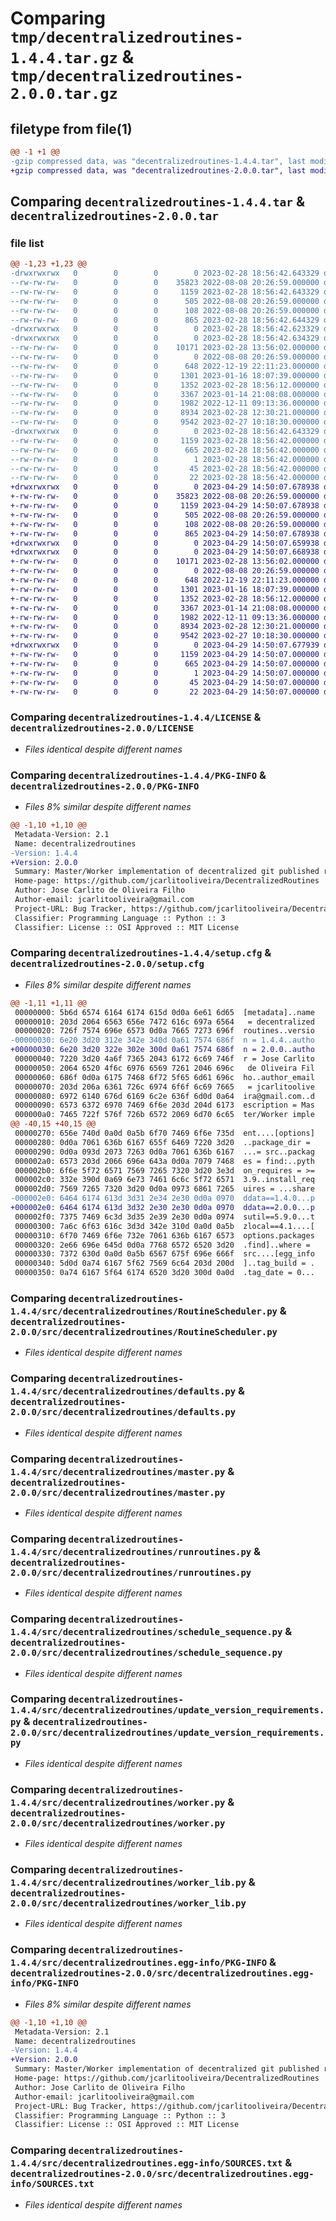 # Comparing `tmp/decentralizedroutines-1.4.4.tar.gz` & `tmp/decentralizedroutines-2.0.0.tar.gz`

## filetype from file(1)

```diff
@@ -1 +1 @@
-gzip compressed data, was "decentralizedroutines-1.4.4.tar", last modified: Tue Feb 28 18:56:42 2023, max compression
+gzip compressed data, was "decentralizedroutines-2.0.0.tar", last modified: Sat Apr 29 14:50:07 2023, max compression
```

## Comparing `decentralizedroutines-1.4.4.tar` & `decentralizedroutines-2.0.0.tar`

### file list

```diff
@@ -1,23 +1,23 @@
-drwxrwxrwx   0        0        0        0 2023-02-28 18:56:42.643329 decentralizedroutines-1.4.4/
--rw-rw-rw-   0        0        0    35823 2022-08-08 20:26:59.000000 decentralizedroutines-1.4.4/LICENSE
--rw-rw-rw-   0        0        0     1159 2023-02-28 18:56:42.643329 decentralizedroutines-1.4.4/PKG-INFO
--rw-rw-rw-   0        0        0      505 2022-08-08 20:26:59.000000 decentralizedroutines-1.4.4/README.md
--rw-rw-rw-   0        0        0      108 2022-08-08 20:26:59.000000 decentralizedroutines-1.4.4/pyproject.toml
--rw-rw-rw-   0        0        0      865 2023-02-28 18:56:42.644329 decentralizedroutines-1.4.4/setup.cfg
-drwxrwxrwx   0        0        0        0 2023-02-28 18:56:42.623329 decentralizedroutines-1.4.4/src/
-drwxrwxrwx   0        0        0        0 2023-02-28 18:56:42.634329 decentralizedroutines-1.4.4/src/decentralizedroutines/
--rw-rw-rw-   0        0        0    10171 2023-02-28 13:56:02.000000 decentralizedroutines-1.4.4/src/decentralizedroutines/RoutineScheduler.py
--rw-rw-rw-   0        0        0        0 2022-08-08 20:26:59.000000 decentralizedroutines-1.4.4/src/decentralizedroutines/__init__.py
--rw-rw-rw-   0        0        0      648 2022-12-19 22:11:23.000000 decentralizedroutines-1.4.4/src/decentralizedroutines/defaults.py
--rw-rw-rw-   0        0        0     1301 2023-01-16 18:07:39.000000 decentralizedroutines-1.4.4/src/decentralizedroutines/master.py
--rw-rw-rw-   0        0        0     1352 2023-02-28 18:56:12.000000 decentralizedroutines-1.4.4/src/decentralizedroutines/runroutines.py
--rw-rw-rw-   0        0        0     3367 2023-01-14 21:08:08.000000 decentralizedroutines-1.4.4/src/decentralizedroutines/schedule_sequence.py
--rw-rw-rw-   0        0        0     1982 2022-12-11 09:13:36.000000 decentralizedroutines-1.4.4/src/decentralizedroutines/update_version_requirements.py
--rw-rw-rw-   0        0        0     8934 2023-02-28 12:30:21.000000 decentralizedroutines-1.4.4/src/decentralizedroutines/worker.py
--rw-rw-rw-   0        0        0     9542 2023-02-27 10:18:30.000000 decentralizedroutines-1.4.4/src/decentralizedroutines/worker_lib.py
-drwxrwxrwx   0        0        0        0 2023-02-28 18:56:42.643329 decentralizedroutines-1.4.4/src/decentralizedroutines.egg-info/
--rw-rw-rw-   0        0        0     1159 2023-02-28 18:56:42.000000 decentralizedroutines-1.4.4/src/decentralizedroutines.egg-info/PKG-INFO
--rw-rw-rw-   0        0        0      665 2023-02-28 18:56:42.000000 decentralizedroutines-1.4.4/src/decentralizedroutines.egg-info/SOURCES.txt
--rw-rw-rw-   0        0        0        1 2023-02-28 18:56:42.000000 decentralizedroutines-1.4.4/src/decentralizedroutines.egg-info/dependency_links.txt
--rw-rw-rw-   0        0        0       45 2023-02-28 18:56:42.000000 decentralizedroutines-1.4.4/src/decentralizedroutines.egg-info/requires.txt
--rw-rw-rw-   0        0        0       22 2023-02-28 18:56:42.000000 decentralizedroutines-1.4.4/src/decentralizedroutines.egg-info/top_level.txt
+drwxrwxrwx   0        0        0        0 2023-04-29 14:50:07.678938 decentralizedroutines-2.0.0/
+-rw-rw-rw-   0        0        0    35823 2022-08-08 20:26:59.000000 decentralizedroutines-2.0.0/LICENSE
+-rw-rw-rw-   0        0        0     1159 2023-04-29 14:50:07.678938 decentralizedroutines-2.0.0/PKG-INFO
+-rw-rw-rw-   0        0        0      505 2022-08-08 20:26:59.000000 decentralizedroutines-2.0.0/README.md
+-rw-rw-rw-   0        0        0      108 2022-08-08 20:26:59.000000 decentralizedroutines-2.0.0/pyproject.toml
+-rw-rw-rw-   0        0        0      865 2023-04-29 14:50:07.678938 decentralizedroutines-2.0.0/setup.cfg
+drwxrwxrwx   0        0        0        0 2023-04-29 14:50:07.659938 decentralizedroutines-2.0.0/src/
+drwxrwxrwx   0        0        0        0 2023-04-29 14:50:07.668938 decentralizedroutines-2.0.0/src/decentralizedroutines/
+-rw-rw-rw-   0        0        0    10171 2023-02-28 13:56:02.000000 decentralizedroutines-2.0.0/src/decentralizedroutines/RoutineScheduler.py
+-rw-rw-rw-   0        0        0        0 2022-08-08 20:26:59.000000 decentralizedroutines-2.0.0/src/decentralizedroutines/__init__.py
+-rw-rw-rw-   0        0        0      648 2022-12-19 22:11:23.000000 decentralizedroutines-2.0.0/src/decentralizedroutines/defaults.py
+-rw-rw-rw-   0        0        0     1301 2023-01-16 18:07:39.000000 decentralizedroutines-2.0.0/src/decentralizedroutines/master.py
+-rw-rw-rw-   0        0        0     1352 2023-02-28 18:56:12.000000 decentralizedroutines-2.0.0/src/decentralizedroutines/runroutines.py
+-rw-rw-rw-   0        0        0     3367 2023-01-14 21:08:08.000000 decentralizedroutines-2.0.0/src/decentralizedroutines/schedule_sequence.py
+-rw-rw-rw-   0        0        0     1982 2022-12-11 09:13:36.000000 decentralizedroutines-2.0.0/src/decentralizedroutines/update_version_requirements.py
+-rw-rw-rw-   0        0        0     8934 2023-02-28 12:30:21.000000 decentralizedroutines-2.0.0/src/decentralizedroutines/worker.py
+-rw-rw-rw-   0        0        0     9542 2023-02-27 10:18:30.000000 decentralizedroutines-2.0.0/src/decentralizedroutines/worker_lib.py
+drwxrwxrwx   0        0        0        0 2023-04-29 14:50:07.677939 decentralizedroutines-2.0.0/src/decentralizedroutines.egg-info/
+-rw-rw-rw-   0        0        0     1159 2023-04-29 14:50:07.000000 decentralizedroutines-2.0.0/src/decentralizedroutines.egg-info/PKG-INFO
+-rw-rw-rw-   0        0        0      665 2023-04-29 14:50:07.000000 decentralizedroutines-2.0.0/src/decentralizedroutines.egg-info/SOURCES.txt
+-rw-rw-rw-   0        0        0        1 2023-04-29 14:50:07.000000 decentralizedroutines-2.0.0/src/decentralizedroutines.egg-info/dependency_links.txt
+-rw-rw-rw-   0        0        0       45 2023-04-29 14:50:07.000000 decentralizedroutines-2.0.0/src/decentralizedroutines.egg-info/requires.txt
+-rw-rw-rw-   0        0        0       22 2023-04-29 14:50:07.000000 decentralizedroutines-2.0.0/src/decentralizedroutines.egg-info/top_level.txt
```

### Comparing `decentralizedroutines-1.4.4/LICENSE` & `decentralizedroutines-2.0.0/LICENSE`

 * *Files identical despite different names*

### Comparing `decentralizedroutines-1.4.4/PKG-INFO` & `decentralizedroutines-2.0.0/PKG-INFO`

 * *Files 8% similar despite different names*

```diff
@@ -1,10 +1,10 @@
 Metadata-Version: 2.1
 Name: decentralizedroutines
-Version: 1.4.4
+Version: 2.0.0
 Summary: Master/Worker implementation of decentralized git published routines and kinesis worker pool
 Home-page: https://github.com/jcarlitooliveira/DecentralizedRoutines
 Author: Jose Carlito de Oliveira Filho
 Author-email: jcarlitooliveira@gmail.com
 Project-URL: Bug Tracker, https://github.com/jcarlitooliveira/DecentralizedRoutines/issues
 Classifier: Programming Language :: Python :: 3
 Classifier: License :: OSI Approved :: MIT License
```

### Comparing `decentralizedroutines-1.4.4/setup.cfg` & `decentralizedroutines-2.0.0/setup.cfg`

 * *Files 8% similar despite different names*

```diff
@@ -1,11 +1,11 @@
 00000000: 5b6d 6574 6164 6174 615d 0d0a 6e61 6d65  [metadata]..name
 00000010: 203d 2064 6563 656e 7472 616c 697a 6564   = decentralized
 00000020: 726f 7574 696e 6573 0d0a 7665 7273 696f  routines..versio
-00000030: 6e20 3d20 312e 342e 340d 0a61 7574 686f  n = 1.4.4..autho
+00000030: 6e20 3d20 322e 302e 300d 0a61 7574 686f  n = 2.0.0..autho
 00000040: 7220 3d20 4a6f 7365 2043 6172 6c69 746f  r = Jose Carlito
 00000050: 2064 6520 4f6c 6976 6569 7261 2046 696c   de Oliveira Fil
 00000060: 686f 0d0a 6175 7468 6f72 5f65 6d61 696c  ho..author_email
 00000070: 203d 206a 6361 726c 6974 6f6f 6c69 7665   = jcarlitoolive
 00000080: 6972 6140 676d 6169 6c2e 636f 6d0d 0a64  ira@gmail.com..d
 00000090: 6573 6372 6970 7469 6f6e 203d 204d 6173  escription = Mas
 000000a0: 7465 722f 576f 726b 6572 2069 6d70 6c65  ter/Worker imple
@@ -40,15 +40,15 @@
 00000270: 656e 740d 0a0d 0a5b 6f70 7469 6f6e 735d  ent....[options]
 00000280: 0d0a 7061 636b 6167 655f 6469 7220 3d20  ..package_dir = 
 00000290: 0d0a 093d 2073 7263 0d0a 7061 636b 6167  ...= src..packag
 000002a0: 6573 203d 2066 696e 643a 0d0a 7079 7468  es = find:..pyth
 000002b0: 6f6e 5f72 6571 7569 7265 7320 3d20 3e3d  on_requires = >=
 000002c0: 332e 390d 0a69 6e73 7461 6c6c 5f72 6571  3.9..install_req
 000002d0: 7569 7265 7320 3d20 0d0a 0973 6861 7265  uires = ...share
-000002e0: 6464 6174 613d 3d31 2e34 2e30 0d0a 0970  ddata==1.4.0...p
+000002e0: 6464 6174 613d 3d32 2e30 2e30 0d0a 0970  ddata==2.0.0...p
 000002f0: 7375 7469 6c3d 3d35 2e39 2e30 0d0a 0974  sutil==5.9.0...t
 00000300: 7a6c 6f63 616c 3d3d 342e 310d 0a0d 0a5b  zlocal==4.1....[
 00000310: 6f70 7469 6f6e 732e 7061 636b 6167 6573  options.packages
 00000320: 2e66 696e 645d 0d0a 7768 6572 6520 3d20  .find]..where = 
 00000330: 7372 630d 0a0d 0a5b 6567 675f 696e 666f  src....[egg_info
 00000340: 5d0d 0a74 6167 5f62 7569 6c64 203d 200d  ]..tag_build = .
 00000350: 0a74 6167 5f64 6174 6520 3d20 300d 0a0d  .tag_date = 0...
```

### Comparing `decentralizedroutines-1.4.4/src/decentralizedroutines/RoutineScheduler.py` & `decentralizedroutines-2.0.0/src/decentralizedroutines/RoutineScheduler.py`

 * *Files identical despite different names*

### Comparing `decentralizedroutines-1.4.4/src/decentralizedroutines/defaults.py` & `decentralizedroutines-2.0.0/src/decentralizedroutines/defaults.py`

 * *Files identical despite different names*

### Comparing `decentralizedroutines-1.4.4/src/decentralizedroutines/master.py` & `decentralizedroutines-2.0.0/src/decentralizedroutines/master.py`

 * *Files identical despite different names*

### Comparing `decentralizedroutines-1.4.4/src/decentralizedroutines/runroutines.py` & `decentralizedroutines-2.0.0/src/decentralizedroutines/runroutines.py`

 * *Files identical despite different names*

### Comparing `decentralizedroutines-1.4.4/src/decentralizedroutines/schedule_sequence.py` & `decentralizedroutines-2.0.0/src/decentralizedroutines/schedule_sequence.py`

 * *Files identical despite different names*

### Comparing `decentralizedroutines-1.4.4/src/decentralizedroutines/update_version_requirements.py` & `decentralizedroutines-2.0.0/src/decentralizedroutines/update_version_requirements.py`

 * *Files identical despite different names*

### Comparing `decentralizedroutines-1.4.4/src/decentralizedroutines/worker.py` & `decentralizedroutines-2.0.0/src/decentralizedroutines/worker.py`

 * *Files identical despite different names*

### Comparing `decentralizedroutines-1.4.4/src/decentralizedroutines/worker_lib.py` & `decentralizedroutines-2.0.0/src/decentralizedroutines/worker_lib.py`

 * *Files identical despite different names*

### Comparing `decentralizedroutines-1.4.4/src/decentralizedroutines.egg-info/PKG-INFO` & `decentralizedroutines-2.0.0/src/decentralizedroutines.egg-info/PKG-INFO`

 * *Files 8% similar despite different names*

```diff
@@ -1,10 +1,10 @@
 Metadata-Version: 2.1
 Name: decentralizedroutines
-Version: 1.4.4
+Version: 2.0.0
 Summary: Master/Worker implementation of decentralized git published routines and kinesis worker pool
 Home-page: https://github.com/jcarlitooliveira/DecentralizedRoutines
 Author: Jose Carlito de Oliveira Filho
 Author-email: jcarlitooliveira@gmail.com
 Project-URL: Bug Tracker, https://github.com/jcarlitooliveira/DecentralizedRoutines/issues
 Classifier: Programming Language :: Python :: 3
 Classifier: License :: OSI Approved :: MIT License
```

### Comparing `decentralizedroutines-1.4.4/src/decentralizedroutines.egg-info/SOURCES.txt` & `decentralizedroutines-2.0.0/src/decentralizedroutines.egg-info/SOURCES.txt`

 * *Files identical despite different names*

